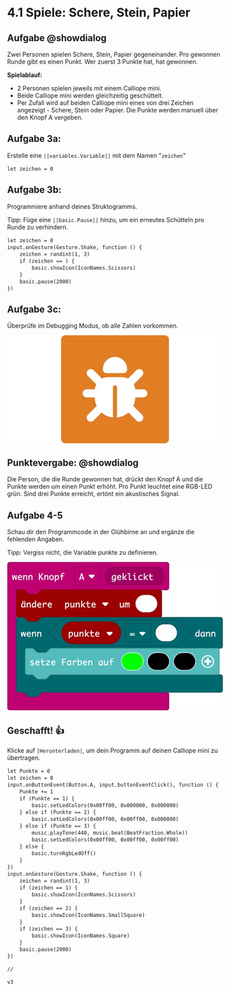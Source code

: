# 4.1 Spiele: Schere, Stein, Papier

## Aufgabe @showdialog
Zwei Personen spielen Schere, Stein, Papier gegeneinander. Pro gewonnen Runde gibt es einen Punkt. Wer zuerst 3 Punkte hat, hat gewonnen. 

**Spielablauf:**
- 2 Personen spielen jeweils mit einem Calliope mini.
- Beide Calliope mini werden gleichzeitig geschüttelt.
- Per Zufall wird auf beiden Calliope mini eines von drei Zeichen angezeigt - Schere, Stein oder Papier.
Die Punkte werden manuell über den Knopf A vergeben. 



## Aufgabe 3a:

Erstelle eine ``||variables.Variable||`` mit dem Namen "``zeichen``" 

```blocks
let zeichen = 0
```

## Aufgabe 3b:

Programmiere anhand deines Struktogramms.

Tipp: Füge eine ``||basic.Pause||``  hinzu, um ein erneutes
Schütteln pro Runde zu verhindern.

```blocks
let zeichen = 0
input.onGesture(Gesture.Shake, function () {
    zeichen = randint(1, 3)
    if (zeichen == ) {
        basic.showIcon(IconNames.Scissors)
    }
    basic.pause(2000)
})

```

## Aufgabe 3c:

Überprüfe im Debugging Modus, ob alle Zahlen
vorkommen.

![debugger](../static/images/debugger_icon.jpg)

## Punktevergabe: @showdialog

Die Person, die die Runde gewonnen hat, drückt den Knopf A und die Punkte werden um einen Punkt erhöht.
Pro Punkt leuchtet eine RGB-LED grün.
Sind drei Punkte erreicht, ertönt ein akustisches Signal.

## Aufgabe 4-5

Schau dir den Programmcode in der Glühbirne an und ergänze die fehlenden Angaben. 

Tipp: Vergiss nicht, die Variable
punkte zu definieren.

![4.1_punktevergabe](../static/images/4.1_punktevergabe.jpg)


## Geschafft! 👍

Klicke auf ``|Herunterladen|``, um dein Programm auf deinen Calliope mini zu übertragen.


```blocks
let Punkte = 0
let zeichen = 0
input.onButtonEvent(Button.A, input.buttonEventClick(), function () {
    Punkte += 1
    if (Punkte == 1) {
        basic.setLedColors(0x00ff00, 0x000000, 0x000000)
    } else if (Punkte == 2) {
        basic.setLedColors(0x00ff00, 0x00ff00, 0x000000)
    } else if (Punkte == 3) {
        music.playTone(440, music.beat(BeatFraction.Whole))
        basic.setLedColors(0x00ff00, 0x00ff00, 0x00ff00)
    } else {
        basic.turnRgbLedOff()
    }
})
input.onGesture(Gesture.Shake, function () {
    zeichen = randint(1, 3)
    if (zeichen == 1) {
        basic.showIcon(IconNames.Scissors)
    }
    if (zeichen == 2) {
        basic.showIcon(IconNames.SmallSquare)
    }
    if (zeichen == 3) {
        basic.showIcon(IconNames.Square)
    }
    basic.pause(2000)
})
```


```template
//
```

```package
v3
```